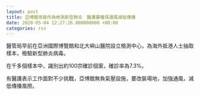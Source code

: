 ```yaml
---
layout: post
title: 亞博館改裝作為檢測新型肺炎　醫護要確保通風減低傳播
date: 2020-05-04 12:27:26.000000000 +08:00
categories: rss
---
```


醫管局早前在亞洲國際博覽館和北大嶼山醫院設立檢測中心，為海外抵港人士抽取樣本，檢驗新型肺炎病毒。

在千多個樣本中，識別出約100宗確診個案，確診率為7.3%。

有醫護表示工作面對不少挑戰，亞博館無負氣壓設施，要改裝場地，加強通風，減低傳播風險。

